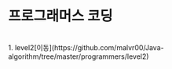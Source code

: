 # 프로그래머스 코딩<br/>
<br/>
1. level2[이동](https://github.com/malvr00/Java-algorithm/tree/master/programmers/level2)
<br/>
